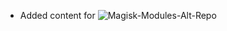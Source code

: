 
- Added content for ![Magisk-Modules-Alt-Repo](https://github.com/Magisk-Modules-Alt-Repo/data_backup)
